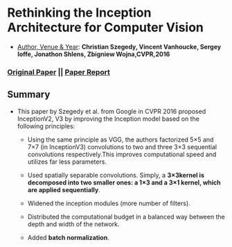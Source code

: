 #  Rethinking the Inception Architecture for Computer Vision
- <ins>Author, Venue & Year</ins>: **Christian Szegedy, Vincent Vanhoucke, Sergey Ioffe, Jonathon Shlens, Zbigniew Wojna,CVPR,2016**
### [Original Paper](https://arxiv.org/abs/1512.00567) || [**Paper Report**](https://github.com/AdiNarendra98/Papers-on-Vision/blob/main/Paper%20Summaries/12.Rethinking%20the%20Inception%20Architecture%20for%20Computer%20Vision/Rethinking%20the%20Inception%20Architecture%20for%20Computer%20Vision.pdf)

## Summary
* This paper by Szegedy et al. from Google in CVPR 2016 proposed InceptionV2, V3 by improving the Inception model based on the following principles:
   - Using the same principle as VGG, the authors factorized 5×5 and 7×7 (in InceptionV3) convolutions to two and three 3×3 sequential convolutions respectively.This improves computational speed and utilizes far less parameters.

  - Used spatially separable convolutions. Simply, a **3×3kernel is decomposed into two smaller ones: a 1×3 and a 3×1 kernel, which are applied sequentially**.

  - Widened the inception modules (more number of filters).

  - Distributed the computational budget in a balanced way between the depth and width of the network.

  - Added **batch normalization**.
